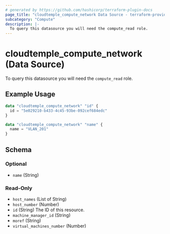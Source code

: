 ```yaml
---
# generated by https://github.com/hashicorp/terraform-plugin-docs
page_title: "cloudtemple_compute_network Data Source - terraform-provider-cloudtemple"
subcategory: "Compute"
description: |-
  To query this datasource you will need the compute_read role.
---
```


# cloudtemple_compute_network (Data Source)

To query this datasource you will need the `compute_read` role.

## Example Usage

```terraform
data "cloudtemple_compute_network" "id" {
  id = "5e029210-b433-4c45-93be-092cef684edc"
}

data "cloudtemple_compute_network" "name" {
  name = "VLAN_201"
}
```

<!-- schema generated by tfplugindocs -->
## Schema

### Optional

- `name` (String)

### Read-Only

- `host_names` (List of String)
- `host_number` (Number)
- `id` (String) The ID of this resource.
- `machine_manager_id` (String)
- `moref` (String)
- `virtual_machines_number` (Number)


